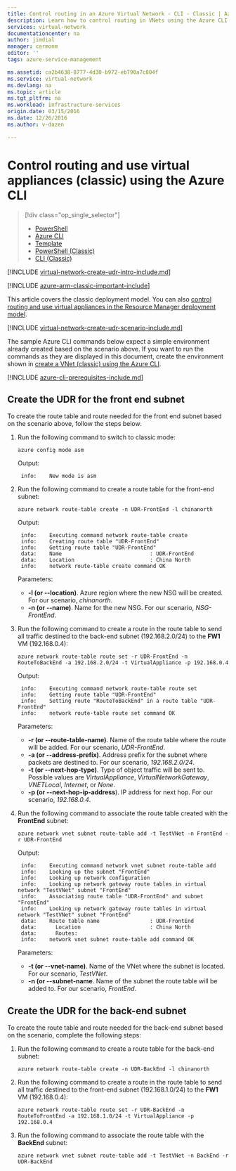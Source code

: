 ```yaml
---
title: Control routing in an Azure Virtual Network - CLI - Classic | Azure
description: Learn how to control routing in VNets using the Azure CLI in the classic deployment model
services: virtual-network
documentationcenter: na
author: jimdial
manager: carmonm
editor: ''
tags: azure-service-management

ms.assetid: ca2b4638-8777-4d30-b972-eb790a7c804f
ms.service: virtual-network
ms.devlang: na
ms.topic: article
ms.tgt_pltfrm: na
ms.workload: infrastructure-services
origin.date: 03/15/2016
ms.date: 12/26/2016
ms.author: v-dazen

---
```

# Control routing and use virtual appliances (classic) using the Azure CLI

> [!div class="op_single_selector"]
> * [PowerShell](virtual-network-create-udr-arm-ps.md)
> * [Azure CLI](virtual-network-create-udr-arm-cli.md)
> * [Template](virtual-network-create-udr-arm-template.md)
> * [PowerShell (Classic)](virtual-network-create-udr-classic-ps.md)
> * [CLI (Classic)](virtual-network-create-udr-classic-cli.md)

[!INCLUDE [virtual-network-create-udr-intro-include.md](../../includes/virtual-network-create-udr-intro-include.md)]

[!INCLUDE [azure-arm-classic-important-include](../../includes/azure-arm-classic-important-include.md)]

This article covers the classic deployment model. You can also [control routing and use virtual appliances in the Resource Manager deployment model](virtual-network-create-udr-arm-cli.md).

[!INCLUDE [virtual-network-create-udr-scenario-include.md](../../includes/virtual-network-create-udr-scenario-include.md)]

The sample Azure CLI commands below expect a simple environment already created based on the scenario above. If you want to run the commands as they are displayed in this document, create the environment shown in [create a VNet (classic) using the Azure CLI](virtual-networks-create-vnet-classic-cli.md).

[!INCLUDE [azure-cli-prerequisites-include.md](../../includes/azure-cli-prerequisites-include.md)]

## Create the UDR for the front end subnet
To create the route table and route needed for the front end subnet based on the scenario above, follow the steps below.

1. Run the following command to switch to classic mode:

    ```azurecli
    azure config mode asm
    ```

    Output:

        info:    New mode is asm

2. Run the following command to create a route table for the front-end subnet:

    ```azurecli
    azure network route-table create -n UDR-FrontEnd -l chinanorth
    ```

    Output:

        info:    Executing command network route-table create
        info:    Creating route table "UDR-FrontEnd"
        info:    Getting route table "UDR-FrontEnd"
        data:    Name                            : UDR-FrontEnd
        data:    Location                        : China North
        info:    network route-table create command OK

    Parameters:

    * **-l (or --location)**. Azure region where the new NSG will be created. For our scenario, *chinanorth*.
    * **-n (or --name)**. Name for the new NSG. For our scenario, *NSG-FrontEnd*.
3. Run the following command to create a route in the route table to send all traffic destined to the back-end subnet (192.168.2.0/24) to the **FW1** VM (192.168.0.4):

    ```azurecli
    azure network route-table route set -r UDR-FrontEnd -n RouteToBackEnd -a 192.168.2.0/24 -t VirtualAppliance -p 192.168.0.4
    ```

    Output:

        info:    Executing command network route-table route set
        info:    Getting route table "UDR-FrontEnd"
        info:    Setting route "RouteToBackEnd" in a route table "UDR-FrontEnd"
        info:    network route-table route set command OK

    Parameters:

    * **-r (or --route-table-name)**. Name of the route table where the route will be added. For our scenario, *UDR-FrontEnd*.
    * **-a (or --address-prefix)**. Address prefix for the subnet where packets are destined to. For our scenario, *192.168.2.0/24*.
    * **-t (or --next-hop-type)**. Type of object traffic will be sent to. Possible values are *VirtualAppliance*, *VirtualNetworkGateway*, *VNETLocal*, *Internet*, or *None*.
    * **-p (or --next-hop-ip-address**). IP address for next hop. For our scenario, *192.168.0.4*.
4. Run the following command to associate the route table created with the **FrontEnd** subnet:

    ```azurecli
    azure network vnet subnet route-table add -t TestVNet -n FrontEnd -r UDR-FrontEnd
    ```

    Output:

        info:    Executing command network vnet subnet route-table add
        info:    Looking up the subnet "FrontEnd"
        info:    Looking up network configuration
        info:    Looking up network gateway route tables in virtual network "TestVNet" subnet "FrontEnd"
        info:    Associating route table "UDR-FrontEnd" and subnet "FrontEnd"
        info:    Looking up network gateway route tables in virtual network "TestVNet" subnet "FrontEnd"
        data:    Route table name                : UDR-FrontEnd
        data:      Location                      : China North
        data:      Routes:
        info:    network vnet subnet route-table add command OK    

    Parameters:

    * **-t (or --vnet-name)**. Name of the VNet where the subnet is located. For our scenario, *TestVNet*.
    * **-n (or --subnet-name**. Name of the subnet the route table will be added to. For our scenario, *FrontEnd*.

## Create the UDR for the back-end subnet
To create the route table and route needed for the back-end subnet based on the scenario, complete the following steps:

1. Run the following command to create a route table for the back-end subnet:

    ```azurecli
    azure network route-table create -n UDR-BackEnd -l chinanorth
    ```

2. Run the following command to create a route in the route table to send all traffic destined to the front-end subnet (192.168.1.0/24) to the **FW1** VM (192.168.0.4):

    ```azurecli
    azure network route-table route set -r UDR-BackEnd -n RouteToFrontEnd -a 192.168.1.0/24 -t VirtualAppliance -p 192.168.0.4
    ```

3. Run the following command to associate the route table with the **BackEnd** subnet:

    ```azurecli
    azure network vnet subnet route-table add -t TestVNet -n BackEnd -r UDR-BackEnd
    ```